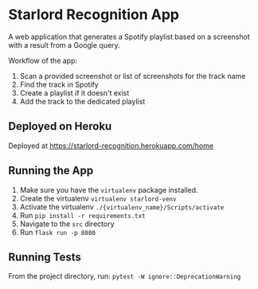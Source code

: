 # Starlord Recognition App
A web application that generates a Spotify playlist based on a screenshot with a result from a Google query.

Workflow of the app:
1. Scan a provided screenshot or list of screenshots for the track name
2. Find the track in Spotify
3. Create a playlist if it doesn't exist
4. Add the track to the dedicated playlist

## Deployed on Heroku
Deployed at https://starlord-recognition.herokuapp.com/home

## Running the App
1. Make sure you have the `virtualenv` package installed.
2. Create the virtualenv
    `virtualenv starlord-venv`
3. Activate the virtualenv
    `./{virtualenv_name}/Scripts/activate`
4. Run `pip install -r requirements.txt`
5. Navigate to the `src` directory
6. Run `flask run -p 8080`

## Running Tests
From the project directory, run: 
`pytest -W ignore::DeprecationWarning`
